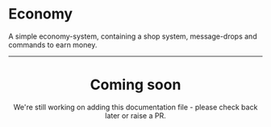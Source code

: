 # Economy

A simple economy-system, containing a shop system, message-drops and commands to earn money.

<ModuleOverview moduleName="economy-system" />

---
<center><h1>Coming soon</h1></center>
<center>We're still working on adding this documentation file - please check back later or raise a PR.</center>